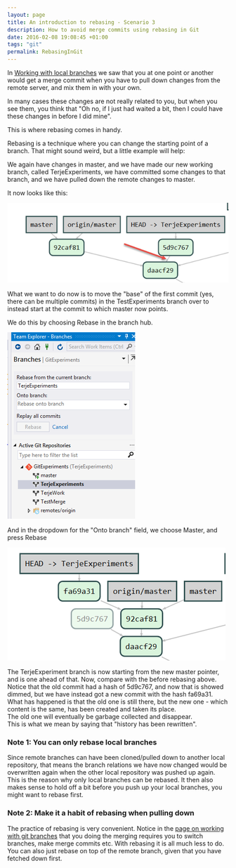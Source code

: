 ```yaml
---
layout: page
title: An introduction to rebasing - Scenario 3
description: How to avoid merge commits using rebasing in Git
date: 2016-02-08 19:08:45 +01:00
tags: "git"
permalink: RebasingInGit
---
```


In [Working with local branches](WorkingWithBranchesInGit) we saw that you at one point or another would get  a merge commit when you have to pull down changes from the remote server, and mix them in with your own.

In many cases these changes are not really related to you, but when you see them, you think that "Oh no, if I just had waited a bit, then I could have these changes in before I did mine".  

This is where rebasing comes in handy.

Rebasing is a technique where you can change the starting point of a branch.  That might sound weird, but a little example will help:

We again have changes in master, and we have made our new working branch, called TerjeExperiments, we have committed some changes to that branch, and we have pulled down the remote changes to master.

It now looks like this:

![RebasingInGit](RebasingInGit_images\RebasingInGit.png)


What we want to do now is to move the "base" of the first commit (yes, there can be multiple commits) in the TestExperiments branch over to instead start at the commit to which master now points. 

We do this by choosing Rebase in the branch hub.


![RebasingInGit1](RebasingInGit_images\RebasingInGit1.png)

And in the dropdown for the "Onto branch" field, we choose Master, and press Rebase

![RebasingInGit3](RebasingInGit_images\RebasingInGit3.png)


The TerjeExperiment branch is now starting from the new master pointer, and is one ahead of that.
Now, compare with the before rebasing above.  Notice that the old commit had a hash of 5d9c767, and now that is showed dimmed, but we have instead got a new commit with the hash fa69a31.  
What has happened is that the old one is still there, but the new one - which content is the same, has been created and taken its place.  
The old one will eventually be garbage collected and disappear.  
This is what we mean by saying that "history has been rewritten".  

### Note 1:  You can only rebase local branches

Since remote branches can have been cloned/pulled down to another local repository, that means the branch relations we have now changed would be overwritten again when the other local repository was pushed up again.  This is the reason why only local branches can be rebased.  It then also makes sense to hold off a bit before you push up your local branches, you might want to rebase first. 

### Note 2: Make it a habit of rebasing when pulling down

The practice of rebasing is very convenient.  Notice in the [page on working with git branches](WorkingWithBranchesInGit) that you doing the merging requires you to switch branches, make merge commits etc.  With rebasing it is all much less to do.   You can also just rebase on top of the remote branch, given that you have fetched down first. 



